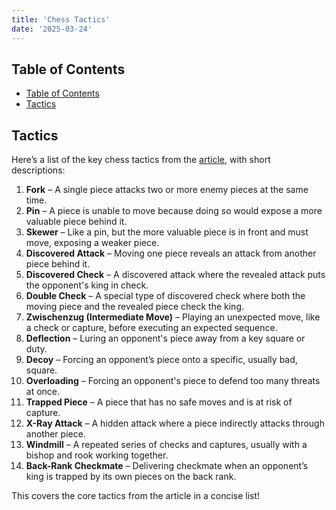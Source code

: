 ```yaml
---
title: 'Chess Tactics'
date: '2025-03-24'
---
```


## Table of Contents

- [Table of Contents](#table-of-contents)
- [Tactics](#tactics)

## Tactics

Here’s a list of the key chess tactics from the [article](https://www.chess.com/article/view/chess-tactics#attackingf7f2), with short descriptions:

1. **Fork** – A single piece attacks two or more enemy pieces at the same time.
2. **Pin** – A piece is unable to move because doing so would expose a more valuable piece behind it.
3. **Skewer** – Like a pin, but the more valuable piece is in front and must move, exposing a weaker piece.
4. **Discovered Attack** – Moving one piece reveals an attack from another piece behind it.
5. **Discovered Check** – A discovered attack where the revealed attack puts the opponent's king in check.
6. **Double Check** – A special type of discovered check where both the moving piece and the revealed piece check the king.
7. **Zwischenzug (Intermediate Move)** – Playing an unexpected move, like a check or capture, before executing an expected sequence.
8. **Deflection** – Luring an opponent's piece away from a key square or duty.
9. **Decoy** – Forcing an opponent’s piece onto a specific, usually bad, square.
10. **Overloading** – Forcing an opponent's piece to defend too many threats at once.
11. **Trapped Piece** – A piece that has no safe moves and is at risk of capture.
12. **X-Ray Attack** – A hidden attack where a piece indirectly attacks through another piece.
13. **Windmill** – A repeated series of checks and captures, usually with a bishop and rook working together.
14. **Back-Rank Checkmate** – Delivering checkmate when an opponent’s king is trapped by its own pieces on the back rank.

This covers the core tactics from the article in a concise list!
